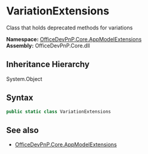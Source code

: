# VariationExtensions
Class that holds deprecated methods for variations  

**Namespace:** [OfficeDevPnP.Core.AppModelExtensions](OfficeDevPnP.Core.AppModelExtensions.md)  
**Assembly:** OfficeDevPnP.Core.dll  
## Inheritance Hierarchy
System.Object  


## Syntax
```C#
public static class VariationExtensions
```
## See also
- [OfficeDevPnP.Core.AppModelExtensions](OfficeDevPnP.Core.AppModelExtensions.md)
